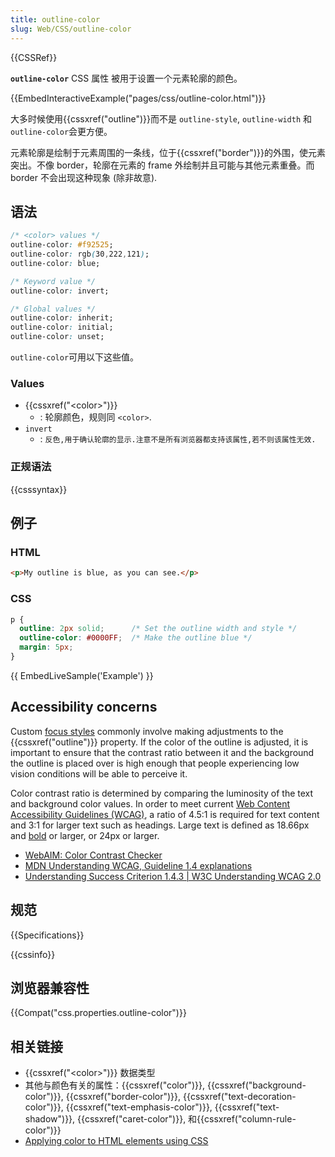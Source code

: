```yaml
---
title: outline-color
slug: Web/CSS/outline-color
---
```

{{CSSRef}}

**`outline-color`** CSS 属性 被用于设置一个元素轮廓的颜色。

{{EmbedInteractiveExample("pages/css/outline-color.html")}}

大多时候使用{{cssxref("outline")}}而不是 `outline-style`, `outline-width` 和 `outline-color`会更方便。

元素轮廓是绘制于元素周围的一条线，位于{{cssxref("border")}}的外围，使元素突出。不像 border，轮廓在元素的 frame 外绘制并且可能与其他元素重叠。而 border 不会出现这种现象 (除非故意).

## 语法

```css
/* <color> values */
outline-color: #f92525;
outline-color: rgb(30,222,121);
outline-color: blue;

/* Keyword value */
outline-color: invert;

/* Global values */
outline-color: inherit;
outline-color: initial;
outline-color: unset;
```

`outline-color`可用以下这些值。

### Values

- {{cssxref("&lt;color&gt;")}}
  - : 轮廓颜色，规则同 `<color>`.
- `invert`
  - : `反色,用于确认轮廓的显示.注意不是所有浏览器都支持该属性,若不则该属性无效.`

### 正规语法

{{csssyntax}}

## 例子

### HTML

```html
<p>My outline is blue, as you can see.</p>
```

### CSS

```css
p {
  outline: 2px solid;      /* Set the outline width and style */
  outline-color: #0000FF;  /* Make the outline blue */
  margin: 5px;
}
```

{{ EmbedLiveSample('Example') }}

## Accessibility concerns

Custom [focus styles](/zh-CN/docs/Web/CSS/:focus) commonly involve making adjustments to the {{cssxref("outline")}} property. If the color of the outline is adjusted, it is important to ensure that the contrast ratio between it and the background the outline is placed over is high enough that people experiencing low vision conditions will be able to perceive it.

Color contrast ratio is determined by comparing the luminosity of the text and background color values. In order to meet current [Web Content Accessibility Guidelines (WCAG)](https://www.w3.org/WAI/intro/wcag), a ratio of 4.5:1 is required for text content and 3:1 for larger text such as headings. Large text is defined as 18.66px and [bold](/zh-CN/docs/Web/CSS/font-weight) or larger, or 24px or larger.

- [WebAIM: Color Contrast Checker](https://webaim.org/resources/contrastchecker/)
- [MDN Understanding WCAG, Guideline 1.4 explanations](https://developer.mozilla.org/en-US/docs/Web/Accessibility/Understanding_WCAG/Perceivable#Guideline_1.4_Make_it_easier_for_users_to_see_and_hear_content_including_separating_foreground_from_background)
- [Understanding Success Criterion 1.4.3 | W3C Understanding WCAG 2.0](https://www.w3.org/TR/UNDERSTANDING-WCAG20/visual-audio-contrast-contrast.html)

## 规范

{{Specifications}}

{{cssinfo}}

## 浏览器兼容性

{{Compat("css.properties.outline-color")}}

## 相关链接

- {{cssxref("&lt;color&gt;")}} 数据类型
- 其他与颜色有关的属性：{{cssxref("color")}}, {{cssxref("background-color")}}, {{cssxref("border-color")}}, {{cssxref("text-decoration-color")}}, {{cssxref("text-emphasis-color")}}, {{cssxref("text-shadow")}}, {{cssxref("caret-color")}}, 和{{cssxref("column-rule-color")}}
- [Applying color to HTML elements using CSS](/zh-CN/docs/Web/HTML/Applying_color)
